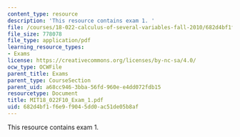 ```yaml
---
content_type: resource
description: 'This resource contains exam 1. '
file: /courses/18-022-calculus-of-several-variables-fall-2010/682d4bf1f6e9f9045dd0ac51de05b8af_MIT18_022F10_Exam_1.pdf
file_size: 778078
file_type: application/pdf
learning_resource_types:
- Exams
license: https://creativecommons.org/licenses/by-nc-sa/4.0/
ocw_type: OCWFile
parent_title: Exams
parent_type: CourseSection
parent_uid: a68cc946-3bba-56fd-960e-e4dd072fdb15
resourcetype: Document
title: MIT18_022F10_Exam_1.pdf
uid: 682d4bf1-f6e9-f904-5dd0-ac51de05b8af
---
```

This resource contains exam 1. 